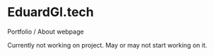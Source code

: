 # EduardGI.tech
Portfolio / About webpage


 Currently not working on project.
 May or may not start working on it.
